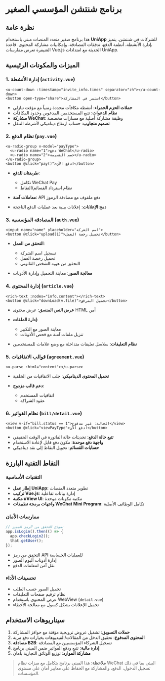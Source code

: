 
# برنامج شنتشن المؤسسي الصغير

## نظرة عامة
هذا برنامج صغير متعدد المنصات مبني باستخدام **UniApp** للشركات في شنتشن. يتميز بإدارة الأنشطة، أنظمة الدفع، تدفقات المصادقة، وإمكانيات مشاركة المحتوى. قاعدة الشيفرة تعرض ممارسات Vue.js الحديثة مع امتدادات UniApp.

## الميزات والمكونات الرئيسية

### 1. إدارة الأنشطة (`activity.vue`)
```vue
<u-count-down :timestamp="invite_info.times" separator="zh"></u-count-down>
<button open-type="share">استمر في المشاركة</button>
````

* **حملات الحزم الحمراء**: أنشطة مكافآت محددة زمنياً مع مؤقت تنازلي
* **نظام الدعوات**: تتبع المستخدمين المدعوين وحدود المكافآت
* **مشاركة WeChat**: وظيفة مشاركة أصلية مع مسارات مخصصة
* **تصميم متجاوب**: حساب ارتفاع ديناميكي لأشرطة التنقل

### 2. نظام الدفع (`pay.vue`)

```vue
<u-radio-group v-model="payType">
  <u-radio name="1">دفع WeChat</u-radio>
  <u-radio name="2">خصم القسيمة</u-radio>
</u-radio-group>
<button @click="pay()">ادفع الآن</button>
```

* **طريقتان للدفع**:

  * تكامل WeChat Pay
  * نظام استرداد القسائم/النقاط
* **معاملات آمنة**: API دفع ملفوف مع مصادقة الرموز
* **دمج الإعلانات**: إعلانات بينية بعد عمليات الدفع الناجحة

### 3. المصادقة المؤسسية (`auth.vue`)

```vue
<input name="name" placeholder="اسم الشركة">
<button @click="upload(1)">تحميل رخصة العمل</button>
```

* **التحقق من العمل**:

  * تسجيل اسم الشركة
  * تحميل رخصة العمل
  * التحقق من هوية الشخص القانوني
* **معالجة الصور**: معاينة التحميل وإدارة الأذونات

### 4. إدارة المحتوى (`article.vue`)

```vue
<rich-text :nodes="info.content"></rich-text>
<button @click="downLoad(v.file)">تحميل المرفق</button>
```

* **عرض النص المنسق**: عرض محتوى HTML آمن
* **إدارة الملفات**:

  * معاينة الصور مع التكبير
  * تنزيل ملفات آمنة مع فحص الأذونات
* **نظام التعليقات**: سلاسل تعليقات متداخلة مع وضع علامات للمستخدمين

### 5. قوالب الاتفاقيات (`agreement.vue`)

```vue
<u-parse :html="content"></u-parse>
```

* **تحميل المحتوى الديناميكي**: جلب الاتفاقيات من الخلفية
* **دعم قالب مزدوج**:

  * اتفاقيات المستخدم
  * عقود الشراكة

### 6. نظام الفواتير (`bill/detail.vue`)

```vue
<view v-if="bill.status == 1">الحالة: غير مدفوع</view>
<button @click="viewPayType">ادفع الآن</button>
```

* **تتبع حالة الدفع**: تحديثات حالة الفاتورة في الوقت الحقيقي
* **واجهة دفع موحدة**: مكون دفع قابل لإعادة الاستخدام
* **حسابات القسائم**: تحويل النقاط إلى نقد ديناميكي

## النقاط التقنية البارزة

### التقنيات الأساسية

* **إطار عمل UniApp**: تطوير متعدد المنصات
* **تركيب Vue.js**: إدارة بيانات تفاعلية
* **مكتبة uView UI**: مكتبة مكونات موحدة
* **واجهات برمجة تطبيقات WeChat Mini Program**: تكامل الوظائف الأصلية

### ممارسات الأمان

```javascript
// نموذج التحقق من الرمز المميز
app.isLogin().then(() => {
  app.checkLogin2();
  that.getUser();
});
```

* التحقق من رمز API للعمليات الحساسة
* إدارة أذونات ألبوم الصور
* نقل آمن لمعلمات الدفع

### تحسينات الأداء

* تحميل الصور حسب الطلب
* نظام ترقيم صفحات التعليقات
* عرض المحتوى باستخدام WebView (`detail.vue`)
* تحميل الإعلانات بشكل كسول مع معالجة الأخطاء

## سيناريوهات الاستخدام

1. **حملات التسويق**: تشغيل عروض ترويجية مؤقتة مع حوافز المشاركة
2. **المحتوى المدفوع**: تحقيق الدخل من المقالات/الفيديوهات بخيارات دفع مرنة
3. **مصادقة B2B**: تسجيل الشركاء المؤسسيين مع المصادقة
4. **إدارة مالية**: تتبع ودفع الفواتير ضمن الميني برنامج
5. **مشاركة الموارد**: توزيع الوثائق التجارية بأمان

> **ملاحظة**: هذا الميني برنامج يتكامل مع ميزات نظام WeChat البيئي بما في ذلك تسجيل الدخول، الدفع، والمشاركة مع الحفاظ على معايير أمان على مستوى المؤسسات.


